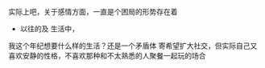 
实际上吧，关于感情方面，一直是个困局的形势存在着
-   以往的及
生活中，

我这个年纪想要什么样的生活？还是一个矛盾体
寄希望扩大社交，但实际自己又喜欢安静的性格，不喜欢那种和不太熟悉的人聚餐一起玩的场合